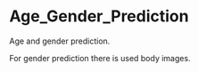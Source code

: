 # Age_Gender_Prediction
Age and gender prediction.

For gender prediction there is used body images.

